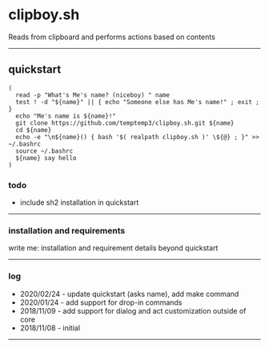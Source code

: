 # clipboy.sh

Reads from clipboard and performs actions based on contents

---

## quickstart

```
(
  read -p "What's Me's name? (niceboy) " name
  test ! -d "${name}" || { echo "Someone else has Me's name!" ; exit ; }
  echo "Me's name is ${name}!"
  git clone https://github.com/temptemp3/clipboy.sh.git ${name}
  cd ${name}
  echo -e "\n${name}() { bash '$( realpath clipboy.sh )' \${@} ; }" >> ~/.bashrc
  source ~/.bashrc
  ${name} say hello
)
```

### todo

 + include sh2 installation in quickstart

---

### installation and requirements

write me: installation and requirement details beyond quickstart

---

### log

 + 2020/02/24 - update quickstart (asks name), add make command
 + 2020/01/24 - add support for drop-in commands
 + 2018/11/09 - add support for dialog and act customization outside of core
 + 2018/11/08 - initial

---
